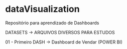 # dataVisualization
Repositório para aprendizado de Dashboards

DATASETS -> ARQUIVOS DIVERSOS PARA ESTUDOS 

01 - Primeiro DASH -> Dashboard de Vendar (POWER BI)
